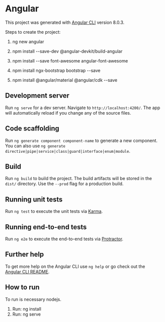 # Angular

This project was generated with [Angular CLI](https://github.com/angular/angular-cli) version 8.0.3.

Steps to create the project:

1. ng new angular

2. npm install --save-dev @angular-devkit/build-angular

3. npm install --save font-awesome angular-font-awesome

4. npm install ngx-bootstrap bootstrap --save

5. npm install @angular/material @angular/cdk --save

## Development server

Run `ng serve` for a dev server. Navigate to `http://localhost:4200/`. The app will automatically reload if you change any of the source files.

## Code scaffolding

Run `ng generate component component-name` to generate a new component. You can also use `ng generate directive|pipe|service|class|guard|interface|enum|module`.

## Build

Run `ng build` to build the project. The build artifacts will be stored in the `dist/` directory. Use the `--prod` flag for a production build.

## Running unit tests

Run `ng test` to execute the unit tests via [Karma](https://karma-runner.github.io).

## Running end-to-end tests

Run `ng e2e` to execute the end-to-end tests via [Protractor](http://www.protractortest.org/).

## Further help

To get more help on the Angular CLI use `ng help` or go check out the [Angular CLI README](https://github.com/angular/angular-cli/blob/master/README.md).

## How to run

To run is necessary nodejs.

1. Run: ng install 
2. Run: ng serve
